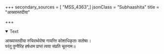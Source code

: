 +++
secondary_sources = [ "MSS_4363",]
jsonClass = "Subhaashita"
title = "आख्यास्तदीया"

+++

<details open><summary>Text</summary>

आख्यास्तदीया रुचिरार्थपोषा गायन्ति कोशाधिकृताः सतोषाः।  
परंतु पुण्यैरिह हर्षधाम प्राप्तं त्वया संप्रति चूतनाम॥
</details>
